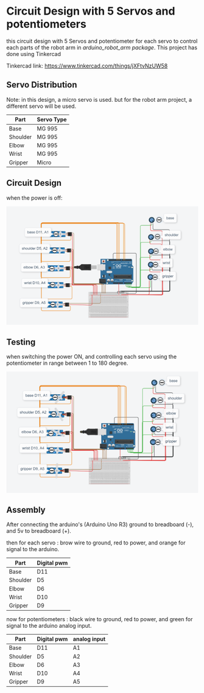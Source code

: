 # Circuit Design with 5 Servos and potentiometers

this circuit design with 5 Servos and potentiometer for each servo to control each parts of the robot arm in *arduino_robot_arm package*. This project has done using Tinkercad


Tinkercad link:  https://www.tinkercad.com/things/jXFtvNzUW58



## Servo Distribution


Note: in this design, a micro servo is used. but for the robot arm project, a different servo will be used.


| Part  | Servo Type |
|-------|------------|
| Base  |   MG 995   |
| Shoulder  |   MG 995   |
| Elbow  |   MG 995   |
| Wrist  |   MG 995   |
| Gripper  |   Micro   |



## Circuit Design

when the power is off:


![off](https://github.com/AlolyanRoaa/CircuitDesign-5Servos-potentiometers/blob/main/off%20with%20potentiometer.PNG)


## Testing 


when switching the power ON, and controlling each servo using the potentiometer in range between 1 to 180 degree.


![ON with Different Angles](https://github.com/AlolyanRoaa/CircuitDesign-5Servos-potentiometers/blob/main/ONwDiffAngels.PNG)


## Assembly


After connecting the arduino's (Arduino Uno R3) ground to breadboard (-), and 5v to breadboard (+).


then for each servo : brow wire to ground, red to power, and orange for signal to the arduino.


| Part  | Digital pwm |
|-------|------------|
| Base  |   D11   |
| Shoulder  |   D5   |
| Elbow  |   D6   |
| Wrist  |   D10   |
| Gripper  |   D9   |



now for potentiometers : black wire to ground, red to power, and green for signal to the arduino analog input.


| Part  | Digital pwm | analog input |
|-------|-------------|--------------|
| Base  |     D11     |     A1     |
| Shoulder  |   D5   |     A2     |
| Elbow  |   D6   |    A3     |
| Wrist  |   D10   |    A4     |
| Gripper  |   D9   |    A5     |









